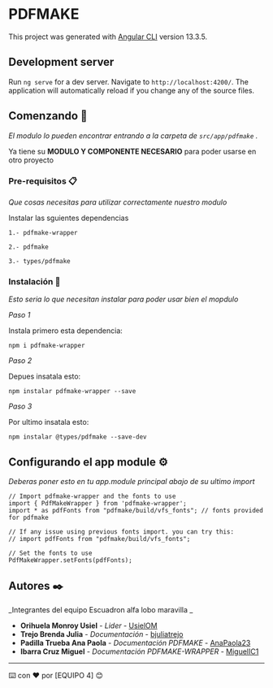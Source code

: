 # PDFMAKE

This project was generated with [Angular CLI](https://github.com/angular/angular-cli) version 13.3.5.

## Development server

Run `ng serve` for a dev server. Navigate to `http://localhost:4200/`. The application will automatically reload if you change any of the source files.

## Comenzando 🚀

_El modulo lo pueden encontrar entrando a la carpeta de `src/app/pdfmake` ._

Ya tiene su  **MODULO Y COMPONENTE NECESARIO** para poder usarse en otro proyecto


### Pre-requisitos 📋

_Que cosas necesitas para utilizar correctamente nuestro modulo_

Instalar las sguientes dependencias 
```
1.- pdfmake-wrapper

2.- pdfmake

3.- types/pdfmake
```

### Instalación 🔧

_Esto seria lo que necesitan instalar para poder usar bien el mopdulo_

_Paso 1_

Instala primero esta dependencia:
```
npm i pdfmake-wrapper
```

_Paso 2_

Depues insatala esto:
```
npm instalar pdfmake-wrapper --save
```
_Paso 3_

Por ultimo insatala esto:
```
npm instalar @types/pdfmake --save-dev
```

## Configurando el app module  ⚙️

_Deberas poner esto en tu app.module principal abajo de su ultimo import_

```
// Import pdfmake-wrapper and the fonts to use
import { PdfMakeWrapper } from 'pdfmake-wrapper';
import * as pdfFonts from "pdfmake/build/vfs_fonts"; // fonts provided for pdfmake

// If any issue using previous fonts import. you can try this:
// import pdfFonts from "pdfmake/build/vfs_fonts";

// Set the fonts to use
PdfMakeWrapper.setFonts(pdfFonts);

```

## Autores ✒️

_Integrantes del equipo Escuadron alfa lobo maravilla _

* **Orihuela Monroy Usiel** - *Lider* - [UsielOM](https://github.com/UsielOM)
* **Trejo Brenda Julia** - *Documentación* - [bjuliatrejo](https://github.com/bjuliatrejo)
* **Padilla Trueba Ana Paola** - *Documentación PDFMAKE* - [AnaPaola23](https://github.com/AnaPaola23)
* **Ibarra Cruz Miguel** - *Documentación PDFMAKE-WRAPPER* - [MiguelIC1](https://github.com/MiguelIC1)


---
⌨️ con ❤️ por [EQUIPO 4] 😊
